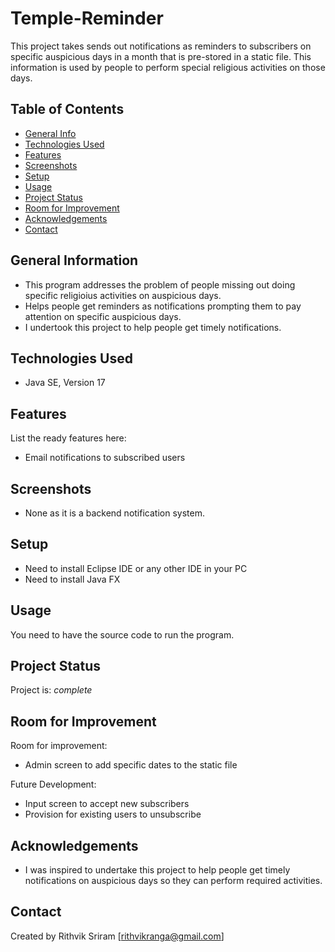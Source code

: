 # Temple-Reminder
This project takes sends out notifications as reminders to subscribers on specific auspicious days in a month that is pre-stored in a static file. This information is used by people to perform special religious activities on those days.

## Table of Contents
* [General Info](#general-information)
* [Technologies Used](#technologies-used)
* [Features](#features)
* [Screenshots](#screenshots)
* [Setup](#setup)
* [Usage](#usage)
* [Project Status](#project-status)
* [Room for Improvement](#room-for-improvement)
* [Acknowledgements](#acknowledgements)
* [Contact](#contact)
<!-- * [License](#license) -->


## General Information

- This program addresses the problem of people missing out doing specific religioius activities on auspicious days.
- Helps people get reminders as notifications prompting them to pay attention on specific auspicious days.
- I undertook this project to help people get timely notifications.  


## Technologies Used
- Java SE, Version 17


## Features
List the ready features here:
- Email notifications to subscribed users


## Screenshots

- None as it is a backend notification system.


## Setup

- Need to install Eclipse IDE or any other IDE in your PC
- Need to install Java FX 


## Usage

You need to have the source code to run the program.


## Project Status
Project is: _complete_


## Room for Improvement

Room for improvement:
- Admin screen to add specific dates to the static file

Future Development:
- Input screen to accept new subscribers
- Provision for existing users to unsubscribe


## Acknowledgements

- I was inspired to undertake this project to help people get timely notifications on auspicious days so they can perform required activities.


## Contact
Created by Rithvik Sriram [rithvikranga@gmail.com]
